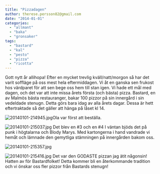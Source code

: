 ```yaml
---
title: "Pizzadagen"
author: therese.persson82@gmail.com
date: "2014-01-01"
categories: 
  - "allmant"
  - "baka"
  - "gronsaker"
tags: 
  - "bastard"
  - "kal"
  - "pesto"
  - "pizza"
  - "ricotta"
---
```


Gott nytt år allihopa! Efter en mycket trevlig kväll/natt/morgon så har det varit soffläge på oss mest hela eftermiddagen. Vi åt en ganska sen frukost hos värdparet för att sen bege oss hem till stan igen. Vi hade ett mål med dagen, och det var att inte missa årets första (och bästa) pizza. Bastard, en av Malmös bästa restauranger, bakar 100 pizzor på sin innergård i sin vedeldade stenugn. Detta görs bara idag av alla årets dagar. Dessa är hett eftertraktade så det gäller att hänga på låset kl 14. 
  
![20140101-214945.jpg](/static/img/20140101-214945.jpg)Ola var först att beställa.  
  
![20140101-215037.jpg](/static/img/20140101-215037.jpg) Det blev en #3 och en #4 I väntan bjöds det på punk i högtalarna och Blody Marys. Med kartongerna i hand vandrade vi hemåt och lämnade den gemytliga stämningen på innergården bakom oss.  
  
![20140101-215357.jpg](/static/img/20140101-215357.jpg)  
  
![20140101-215416.jpg](/static/img/20140101-215416.jpg) Det var den GODASTE pizzan jag ätit någonsin! Hatten av för Bastardfolket! Detta kommer bli en återkommande tradition och vi önskar oss fler pizzor från Bastards stenugn!
